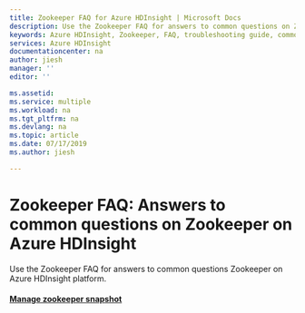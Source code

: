 ```yaml
---
title: Zookeeper FAQ for Azure HDInsight | Microsoft Docs
description: Use the Zookeeper FAQ for answers to common questions on Zookeeper on Azure HDInsight platform.
keywords: Azure HDInsight, Zookeeper, FAQ, troubleshooting guide, common problems
services: Azure HDInsight
documentationcenter: na
author: jiesh
manager: ''
editor: ''

ms.assetid:
ms.service: multiple
ms.workload: na
ms.tgt_pltfrm: na
ms.devlang: na
ms.topic: article
ms.date: 07/17/2019
ms.author: jiesh

---
```

# Zookeeper FAQ: Answers to common questions on Zookeeper on Azure HDInsight
Use the Zookeeper FAQ for answers to common questions Zookeeper on Azure HDInsight platform.

#### [Manage zookeeper snapshot](manage-zookeeper-snapshot.md)

